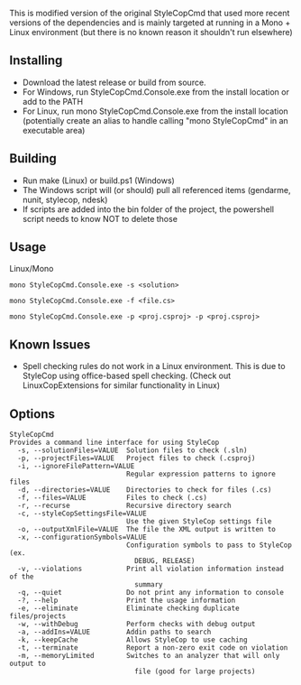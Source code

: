 This is modified version of the original StyleCopCmd that used more recent versions of the dependencies and is mainly targeted at running in a Mono + Linux environment (but there is no known reason it shouldn't run elsewhere)

Installing
----------
* Download the latest release or build from source. 
* For Windows, run StyleCopCmd.Console.exe from the install location or add to the PATH
* For Linux, run mono StyleCopCmd.Console.exe from the install location (potentially create an alias to handle calling "mono StyleCopCmd" in an executable area)

Building
--------
* Run make (Linux) or build.ps1 (Windows)
* The Windows script will (or should) pull all referenced items (gendarme, nunit, stylecop, ndesk)
* If scripts are added into the bin folder of the project, the powershell script needs to know NOT to delete those

Usage
------
Linux/Mono
```text
mono StyleCopCmd.Console.exe -s <solution>

mono StyleCopCmd.Console.exe -f <file.cs>

mono StyleCopCmd.Console.exe -p <proj.csproj> -p <proj.csproj>
```

Known Issues
-----------
* Spell checking rules do not work in a Linux environment. This is due to StyleCop using office-based spell checking. (Check out LinuxCopExtensions for similar functionality in Linux)

Options
--------
```text
StyleCopCmd
Provides a command line interface for using StyleCop
  -s, --solutionFiles=VALUE  Solution files to check (.sln)
  -p, --projectFiles=VALUE   Project files to check (.csproj)
  -i, --ignoreFilePattern=VALUE
                             Regular expression patterns to ignore files
  -d, --directories=VALUE    Directories to check for files (.cs)
  -f, --files=VALUE          Files to check (.cs)
  -r, --recurse              Recursive directory search
  -c, --styleCopSettingsFile=VALUE
                             Use the given StyleCop settings file
  -o, --outputXmlFile=VALUE  The file the XML output is written to
  -x, --configurationSymbols=VALUE
                             Configuration symbols to pass to StyleCop (ex. 
                               DEBUG, RELEASE)
  -v, --violations           Print all violation information instead of the 
                               summary
  -q, --quiet                Do not print any information to console
  -?, --help                 Print the usage information
  -e, --eliminate            Eliminate checking duplicate files/projects
  -w, --withDebug            Perform checks with debug output
  -a, --addIns=VALUE         Addin paths to search
  -k, --keepCache            Allows StyleCop to use caching
  -t, --terminate            Report a non-zero exit code on violation
  -m, --memoryLimited        Switches to an analyzer that will only output to 
                               file (good for large projects)
```
